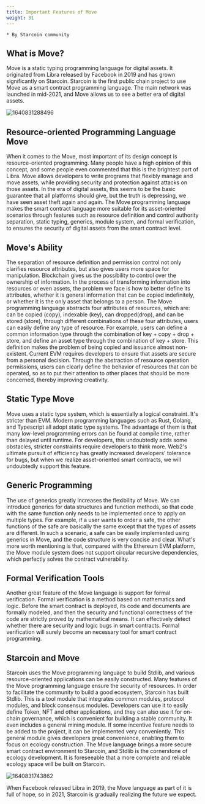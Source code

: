 ```yaml
---
title: Important Features of Move
weight: 31
---
```


```
* By Starcoin community 
```


## What is Move?

Move is a static typing programming language for digital assets. It originated from Libra released by Facebook in 2019 and has grown significantly on Starcoin. Starcoin is the first public chain project to use Move as a smart contract programming language. The main network was launched in mid-2021, and Move allows us to see a better era of digital assets.

![1640831288496](https://tva1.sinaimg.cn/large/008i3skNly1gy8c645qz9j30d007mmye.jpg)

## Resource-oriented Programming Language Move

When it comes to the Move, most important of its design concept is resource-oriented programming. Many people have a high opinion of this concept, and some people even commented that this is the brightest part of Libra. Move allows developers to write programs that flexibly manage and move assets, while providing security and protection against attacks on those assets. In the era of digital assets, this seems to be the basic guarantee that all platforms should give, but the truth is depressing, we have seen asset theft again and again. The Move programming language makes the smart contract language more suitable for its asset-oriented scenarios through features such as resource definition and control authority separation, static typing, generics, module system, and formal verification, to ensures the security of digital assets from the smart contract level.

## Move's Ability

The separation of resource definition and permission control not only clarifies resource attributes, but also gives users more space for manipulation. Blockchain gives us the possibility to control over the ownership of information. In the process of transforming information into resources or even assets, the problem we face is how to better define its attributes, whether it is general information that can be copied indefinitely, or whether it is the only asset that belongs to a person. The Move programming language abstracts four attributes of resources, which are: can be copied (copy), indexable (key), can dropped(drop), and can be stored (store), through different combinations of these four attributes, users can easily define any type of resource. For example, users can define a common information type through the combination of key + copy + drop + store, and define an asset type through the combination of key + store. This definition makes the problem of being copied and issuance almost non-existent. Current EVM requires developers to ensure that assets are secure from a personal decision. Through the abstraction of resource operation permissions, users can clearly define the behavior of resources that can be operated, so as to put their attention to other places that should be more concerned, thereby improving creativity.

## Static Type Move

Move uses a static type system, which is essentially a logical constraint. It's stricter than EVM. Modern programming languages such as Rust, Golang, and Typescript all adopt static type systems. The advantage of them is that many low-level programming errors can be found at compile time, rather than delayed until runtime. For developers, this undoubtedly adds some obstacles, stricter constraints require developers to think more. Web2's ultimate pursuit of efficiency has greatly increased developers' tolerance for bugs, but when we realize asset-oriented smart contracts, we will undoubtedly support this feature.

## Generic Programming

The use of generics greatly increases the flexibility of Move. We can introduce generics for data structures and function methods, so that code with the same function only needs to be implemented once to apply on multiple types. For example, if a user wants to order a safe, the other functions of the safe are basically the same except that the types of assets are different. In such a scenario, a safe can be easily implemented using generics in Move, and the code structure is very concise and clear. What's more worth mentioning is that, compared with the Ethereum EVM platform, the Move module system does not support circular recursive dependencies, which perfectly solves the contract vulnerability.

## Formal Verification Tools

Another great feature of the Move language is support for formal verification. Formal verification is a method based on mathematics and logic. Before the smart contract is deployed, its code and documents are formally modeled, and then the security and functional correctness of the code are strictly proved by mathematical means. It can effectively detect whether there are security and logic bugs in smart contracts. Formal verification will surely become an necessary tool for smart contract programming.

## Starcoin and Move

Starcoin uses the Move programming language to build Stdlib, and various resource-oriented applications can be easily constructed. Many features of the Move programming language ensure the security of resources. In order to facilitate the community to build a good ecosystem, Starcoin has built Stdlib. This is a tool module that integrates common modules, protocol modules, and block consensus modules. Developers can use it to easily define Token, NFT and other applications, and they can also use it for on-chain governance, which is convenient for building a stable community. It even includes a general mining module. If some incentive feature needs to be added to the project, it can be implemented very conveniently. This general module gives developers great convenience, enabling them to focus on ecology construction. The Move language brings a more secure smart contract environment to Starcoin, and Stdlib is the cornerstone of ecology development. It is foreseeable that a more complete and reliable ecology space will be built on Starcoin.

![1640831743862](https://tva1.sinaimg.cn/large/008i3skNly1gy8c6zlze8j30d006jjsc.jpg)

When Facebook released Libra in 2019, the Move language as part of it is full of hope, so in 2021, Starcoin is gradually realizing the future we expect.
